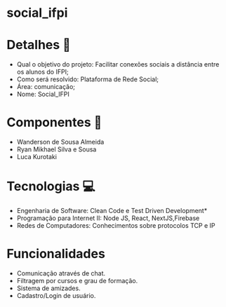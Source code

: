 # social_ifpi

# Detalhes :page_facing_up:
- Qual o objetivo do projeto: Facilitar conexões sociais a distância entre os alunos do IFPI;
- Como será resolvido: Plataforma de Rede Social;
- Área: comunicação;
- Nome: Social_IFPI


# Componentes :busts_in_silhouette:
- Wanderson de Sousa Almeida
- Ryan Mikhael Silva e Sousa
- Luca Kurotaki

# Tecnologias :computer:	
- Engenharia de Software: Clean Code e Test Driven Development*
- Programação para Internet II: Node JS, React, NextJS,Firebase
- Redes de Computadores: Conhecimentos sobre protocolos TCP e IP

# Funcionalidades
- Comunicação através de chat.
- Filtragem por cursos e grau de formação.
- Sistema de amizades.
- Cadastro/Login de usuário.
